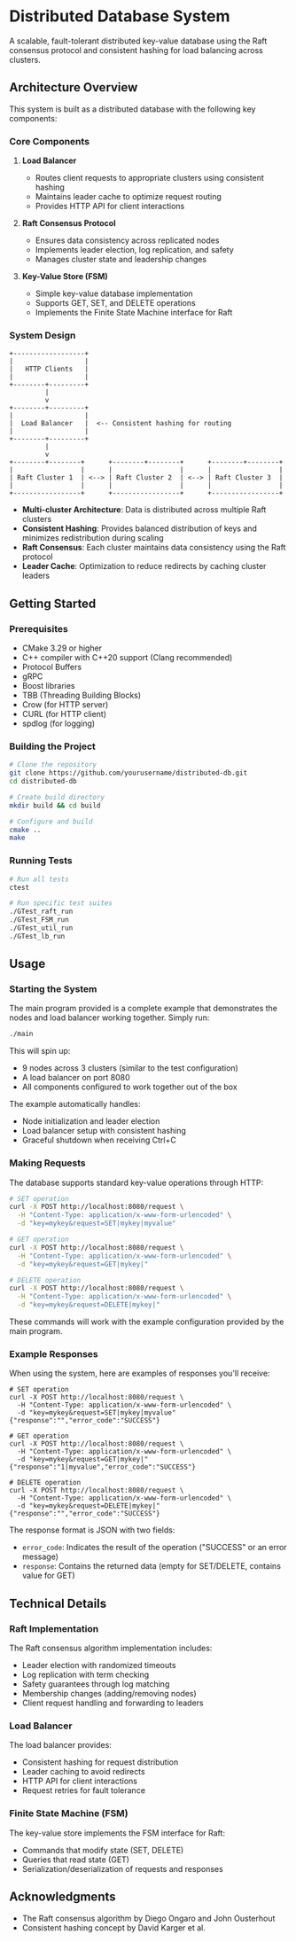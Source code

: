 # Distributed Database System

A scalable, fault-tolerant distributed key-value database using the Raft consensus protocol and consistent hashing for load balancing across clusters.

## Architecture Overview

This system is built as a distributed database with the following key components:

### Core Components

1. **Load Balancer**
   - Routes client requests to appropriate clusters using consistent hashing
   - Maintains leader cache to optimize request routing
   - Provides HTTP API for client interactions

2. **Raft Consensus Protocol**
   - Ensures data consistency across replicated nodes
   - Implements leader election, log replication, and safety
   - Manages cluster state and leadership changes

3. **Key-Value Store (FSM)**
   - Simple key-value database implementation
   - Supports GET, SET, and DELETE operations
   - Implements the Finite State Machine interface for Raft

### System Design

```
+------------------+
|                  |
|   HTTP Clients   |
|                  |
+--------+---------+
         |
         v
+--------+---------+
|                  |
|  Load Balancer   |  <-- Consistent hashing for routing
|                  |
+--------+---------+
         |
         v
+--------+--------+      +--------+--------+      +--------+--------+
|                 |      |                 |      |                 |
| Raft Cluster 1  | <--> | Raft Cluster 2  | <--> | Raft Cluster 3  |
|                 |      |                 |      |                 |
+-----------------+      +-----------------+      +-----------------+
```

- **Multi-cluster Architecture**: Data is distributed across multiple Raft clusters
- **Consistent Hashing**: Provides balanced distribution of keys and minimizes redistribution during scaling
- **Raft Consensus**: Each cluster maintains data consistency using the Raft protocol
- **Leader Cache**: Optimization to reduce redirects by caching cluster leaders

## Getting Started

### Prerequisites

- CMake 3.29 or higher
- C++ compiler with C++20 support (Clang recommended)
- Protocol Buffers
- gRPC
- Boost libraries
- TBB (Threading Building Blocks)
- Crow (for HTTP server)
- CURL (for HTTP client)
- spdlog (for logging)

### Building the Project

```bash
# Clone the repository
git clone https://github.com/yourusername/distributed-db.git
cd distributed-db

# Create build directory
mkdir build && cd build

# Configure and build
cmake ..
make
```

### Running Tests

```bash
# Run all tests
ctest

# Run specific test suites
./GTest_raft_run
./GTest_FSM_run
./GTest_util_run
./GTest_lb_run
```

## Usage

### Starting the System

The main program provided is a complete example that demonstrates the nodes and load balancer working together. Simply run:

```bash
./main
```

This will spin up:
- 9 nodes across 3 clusters (similar to the test configuration)
- A load balancer on port 8080
- All components configured to work together out of the box

The example automatically handles:
- Node initialization and leader election
- Load balancer setup with consistent hashing
- Graceful shutdown when receiving Ctrl+C

### Making Requests

The database supports standard key-value operations through HTTP:

```bash
# SET operation
curl -X POST http://localhost:8080/request \
  -H "Content-Type: application/x-www-form-urlencoded" \
  -d "key=mykey&request=SET|mykey|myvalue"

# GET operation
curl -X POST http://localhost:8080/request \
  -H "Content-Type: application/x-www-form-urlencoded" \
  -d "key=mykey&request=GET|mykey|"

# DELETE operation
curl -X POST http://localhost:8080/request \
  -H "Content-Type: application/x-www-form-urlencoded" \
  -d "key=mykey&request=DELETE|mykey|"
```

These commands will work with the example configuration provided by the main program.

### Example Responses

When using the system, here are examples of responses you'll receive:

```
# SET operation
curl -X POST http://localhost:8080/request \
  -H "Content-Type: application/x-www-form-urlencoded" \
  -d "key=mykey&request=SET|mykey|myvalue"
{"response":"","error_code":"SUCCESS"}

# GET operation
curl -X POST http://localhost:8080/request \
  -H "Content-Type: application/x-www-form-urlencoded" \
  -d "key=mykey&request=GET|mykey|"
{"response":"1|myvalue","error_code":"SUCCESS"}

# DELETE operation
curl -X POST http://localhost:8080/request \
  -H "Content-Type: application/x-www-form-urlencoded" \
  -d "key=mykey&request=DELETE|mykey|"
{"response":"","error_code":"SUCCESS"}
```

The response format is JSON with two fields:
- `error_code`: Indicates the result of the operation ("SUCCESS" or an error message)
- `response`: Contains the returned data (empty for SET/DELETE, contains value for GET)

## Technical Details

### Raft Implementation

The Raft consensus algorithm implementation includes:

- Leader election with randomized timeouts
- Log replication with term checking
- Safety guarantees through log matching
- Membership changes (adding/removing nodes)
- Client request handling and forwarding to leaders

### Load Balancer

The load balancer provides:

- Consistent hashing for request distribution
- Leader caching to avoid redirects
- HTTP API for client interactions
- Request retries for fault tolerance

### Finite State Machine (FSM)

The key-value store implements the FSM interface for Raft:

- Commands that modify state (SET, DELETE)
- Queries that read state (GET)
- Serialization/deserialization of requests and responses

## Acknowledgments

- The Raft consensus algorithm by Diego Ongaro and John Ousterhout
- Consistent hashing concept by David Karger et al.